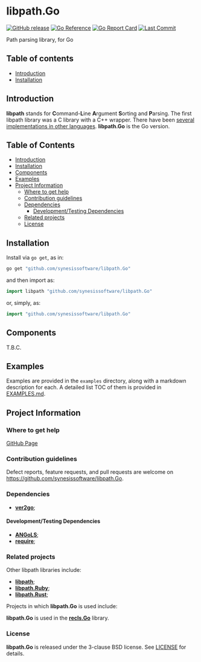 # libpath.Go <!-- omit in toc -->

[![GitHub release](https://img.shields.io/github/v/release/synesissoftware/libpath.Go.svg)](https://github.com/synesissoftware/libpath.Go/releases/latest)
[![Go Reference](https://pkg.go.dev/badge/github.com/synesissoftware/libpath.Go.svg)](https://pkg.go.dev/github.com/synesissoftware/libpath.Go)
[![Go Report Card](https://goreportcard.com/badge/github.com/synesissoftware/libpath.Go)](https://goreportcard.com/report/github.com/synesissoftware/libpath.Go)
[![Last Commit](https://img.shields.io/github/last-commit/synesissoftware/libpath.Go)](https://github.com/synesissoftware/libpath.Go/commits/master)

Path parsing library, for Go


## Table of contents <!-- omit in toc -->

- [Introduction](#introduction)
- [Installation](#installation)


## Introduction

**libpath** stands for **C**ommand-**L**ine **A**rgument **S**orting and
**P**arsing. The first libpath library was a C library with a C++ wrapper. There
have been [several implementations in other languages](#related-projects). **libpath.Go** is the
Go version.


## Table of Contents <!-- omit in toc -->

- [Introduction](#introduction)
- [Installation](#installation)
- [Components](#components)
- [Examples](#examples)
- [Project Information](#project-information)
	- [Where to get help](#where-to-get-help)
	- [Contribution guidelines](#contribution-guidelines)
	- [Dependencies](#dependencies)
		- [Development/Testing Dependencies](#developmenttesting-dependencies)
	- [Related projects](#related-projects)
	- [License](#license)

## Installation

Install via `go get`, as in:

```bash
go get "github.com/synesissoftware/libpath.Go"
```

and then import as:

```Go
import libpath "github.com/synesissoftware/libpath.Go"
```

or, simply, as:

```Go
import "github.com/synesissoftware/libpath.Go"
```


## Components

T.B.C.


## Examples

Examples are provided in the `examples` directory, along with a markdown description for each. A detailed list TOC of them is provided in [EXAMPLES.md](./EXAMPLES.md).


## Project Information


### Where to get help

[GitHub Page](https://github.com/synesissoftware/libpath.Go "GitHub Page")


### Contribution guidelines

Defect reports, feature requests, and pull requests are welcome on https://github.com/synesissoftware/libpath.Go.


### Dependencies

* [**ver2go**](https://github.com/synesissoftware/ver2go/);


#### Development/Testing Dependencies

* [**ANGoLS**](https://github.com/synesissoftware/ANGoLS/);
* [**require**](https://github.com/stretchr/testify/);


### Related projects

Other libpath libraries include:

* [**libpath**](https://github.com/synesissoftware/libpath/);
* [**libpath.Ruby**](https://github.com/synesissoftware/libpath.Ruby/);
* [**libpath.Rust**](https://github.com/synesissoftware/libpath.Rust/);

Projects in which **libpath.Go** is used include:

**libpath.Go** is used in the **[recls.Go](https://github.com/synesissoftware/recls.Go)** library.


### License

**libpath.Go** is released under the 3-clause BSD license. See [LICENSE](./LICENSE) for details.


<!-- ########################### end of file ########################### -->

